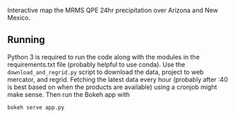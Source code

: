 Interactive map the MRMS QPE 24hr precipitation over Arizona and New Mexico.

## Running

Python 3 is required to run the code along with the modules in the
requirements.txt file (probably helpful to use conda). Use the
``download_and_regrid.py`` script to download the data, project to web
mercator, and regrid. Fetching the latest data every hour (probably
after :40 is best based on when the products are available) using a
cronjob might make sense. Then run the Bokeh app with

```python
bokeh serve app.py
```
